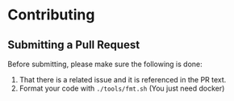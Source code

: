 # Contributing

## Submitting a Pull Request

Before submitting, please make sure the following is done:

1. That there is a related issue and it is referenced in the PR text.
2. Format your code with `./tools/fmt.sh` (You just need docker)
